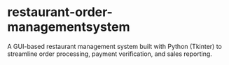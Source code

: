 # restaurant-order-managementsystem
A GUI-based restaurant management system built with Python (Tkinter) to streamline order processing, payment verification, and sales reporting.
